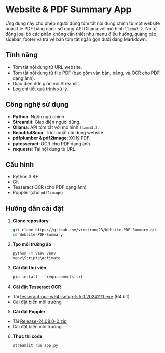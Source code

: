 # Website & PDF Summary App

Ứng dụng này cho phép người dùng tóm tắt nội dung chính từ một website hoặc file PDF bằng cách sử dụng API Ollama với mô hình `llama3.2`. Nó tự động loại bỏ các phần không cần thiết như menu điều hướng, quảng cáo, sidebar, footer và trả về bản tóm tắt ngắn gọn dưới dạng Markdown.

## Tính năng
- Tóm tắt nội dung từ URL website.
- Tóm tắt nội dung từ file PDF (bao gồm văn bản, bảng, và OCR cho PDF dạng ảnh).
- Giao diện đơn giản với Streamlit.
- Log chi tiết quá trình xử lý.

## Công nghệ sử dụng
- **Python**: Ngôn ngữ chính.
- **Streamlit**: Giao diện người dùng.
- **Ollama**: API tóm tắt với mô hình `llama3.2`.
- **BeautifulSoup**: Trích xuất nội dung website.
- **pdfplumber & pdf2image**: Xử lý PDF.
- **pytesseract**: OCR cho PDF dạng ảnh.
- **requests**: Tải nội dung từ URL.

## Cấu hình
- Python 3.8+
- Git
- Tesseract OCR (cho PDF dạng ảnh)
- Poppler (cho `pdf2image`)

## Hướng dẫn cài đặt
1. **Clone repository**:
   ```bash
   git clone https://github.com/viettrung23/Website-PDF-Summary.git
   cd Website-PDF-Summary
2. **Tạo môi trường ảo**
    ```bash
    python -m venv venv
    venv\Scripts\activate
3. **Cài đặt thư viện**
    ```bash
    pip install -r requirements.txt
4. **Cài đặt Tesseract OCR**
- Tải [tesseract-ocr-w64-setup-5.5.0.20241111.exe](https://github.com/UB-Mannheim/tesseract/wiki) (64 bit)
- Cài đặt biến môi trường
5. **Cài đặt Poppler**
- Tải [Release-24.08.0-0.zip](https://github.com/oschwartz10612/poppler-windows/releases)
- Cài đặt biến môi trường
6. **Thực thi code**
    ```bash
    streamlit run app.py

